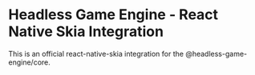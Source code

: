 # Headless Game Engine - React Native Skia Integration

This is an official react-native-skia integration for the @headless-game-engine/core.
